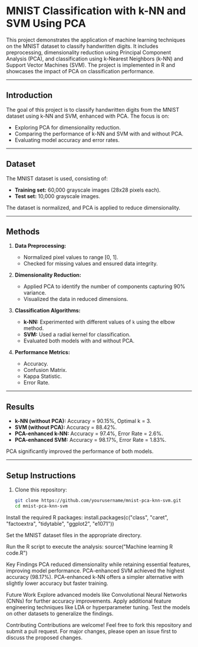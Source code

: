 # MNIST Classification with k-NN and SVM Using PCA

This project demonstrates the application of machine learning techniques on the MNIST dataset to classify handwritten digits. It includes preprocessing, dimensionality reduction using Principal Component Analysis (PCA), and classification using k-Nearest Neighbors (k-NN) and Support Vector Machines (SVM). The project is implemented in R and showcases the impact of PCA on classification performance.

---

## Introduction
The goal of this project is to classify handwritten digits from the MNIST dataset using k-NN and SVM, enhanced with PCA. The focus is on:
- Exploring PCA for dimensionality reduction.
- Comparing the performance of k-NN and SVM with and without PCA.
- Evaluating model accuracy and error rates.

---

## Dataset
The MNIST dataset is used, consisting of:
- **Training set:** 60,000 grayscale images (28x28 pixels each).
- **Test set:** 10,000 grayscale images.

The dataset is normalized, and PCA is applied to reduce dimensionality.

---

## Methods
1. **Data Preprocessing:**
   - Normalized pixel values to range [0, 1].
   - Checked for missing values and ensured data integrity.

2. **Dimensionality Reduction:**
   - Applied PCA to identify the number of components capturing 90% variance.
   - Visualized the data in reduced dimensions.

3. **Classification Algorithms:**
   - **k-NN:** Experimented with different values of `k` using the elbow method.
   - **SVM:** Used a radial kernel for classification.
   - Evaluated both models with and without PCA.

4. **Performance Metrics:**
   - Accuracy.
   - Confusion Matrix.
   - Kappa Statistic.
   - Error Rate.

---

## Results
- **k-NN (without PCA):** Accuracy = 90.15%, Optimal k = 3.
- **SVM (without PCA):** Accuracy = 88.42%.
- **PCA-enhanced k-NN:** Accuracy = 97.4%, Error Rate = 2.6%.
- **PCA-enhanced SVM:** Accuracy = 98.17%, Error Rate = 1.83%.

PCA significantly improved the performance of both models.

---

## Setup Instructions
1. Clone this repository:
   ```bash
   git clone https://github.com/yourusername/mnist-pca-knn-svm.git
   cd mnist-pca-knn-svm
   
Install the required R packages:
install.packages(c("class", "caret", "factoextra", "tidytable", "ggplot2", "e1071"))

Set the MNIST dataset files in the appropriate directory.

Run the R script to execute the analysis:
source("Machine learning R code.R")

Key Findings
PCA reduced dimensionality while retaining essential features, improving model performance.
PCA-enhanced SVM achieved the highest accuracy (98.17%).
PCA-enhanced k-NN offers a simpler alternative with slightly lower accuracy but faster training.

Future Work
Explore advanced models like Convolutional Neural Networks (CNNs) for further accuracy improvements.
Apply additional feature engineering techniques like LDA or hyperparameter tuning.
Test the models on other datasets to generalize the findings.

Contributing
Contributions are welcome! Feel free to fork this repository and submit a pull request. For major changes, please open an issue first to discuss the proposed changes.

